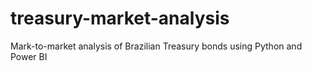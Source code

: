 # treasury-market-analysis
Mark-to-market analysis of Brazilian Treasury bonds using Python and Power BI
